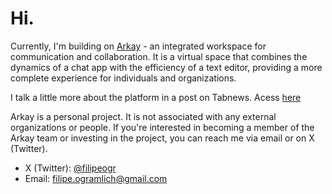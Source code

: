 # Hi.

Currently, I'm building on [Arkay](https://arkay.app/) - an integrated workspace for communication and collaboration. It is a virtual space that combines the dynamics of a chat app with the efficiency of a text editor, providing a more complete experience for individuals and organizations.

I talk a little more about the platform in a post on Tabnews. Acess [here](https://www.tabnews.com.br/filipeogr/pitch-arkay-comunicacao-e-colaboracao-para-o-dia-a-dia)

Arkay is a personal project. It is not associated with any external organizations or people. If you're interested in becoming a member of the Arkay team or investing in the project, you can reach me via email or on X (Twitter).

- X (Twitter): [@filipeogr](https://x.com/filipeogr)
- Email: filipe.ogramlich@gmail.com
